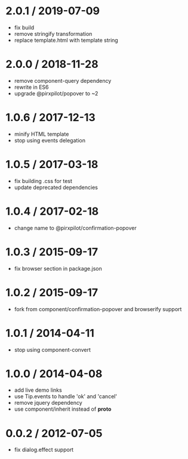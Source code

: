 
2.0.1 / 2019-07-09
==================

 * fix build
 * remove stringify transformation
 * replace template.html with template string

2.0.0 / 2018-11-28
==================

 * remove component-query dependency
 * rewrite in ES6
 * upgrade @pirxpilot/popover to ~2

1.0.6 / 2017-12-13
==================

 * minify HTML template
 * stop using events delegation

1.0.5 / 2017-03-18
==================

 * fix building .css for test
 * update deprecated dependencies

1.0.4 / 2017-02-18
==================

 * change name to @pirxpilot/confirmation-popover

1.0.3 / 2015-09-17
==================

 * fix browser section in package.json

1.0.2 / 2015-09-17
==================

 * fork from component/confirmation-popover and browserify support

1.0.1 / 2014-04-11
==================

 * stop using component-convert

1.0.0 / 2014-04-08
==================

 * add live demo links
 * use Tip.events to handle 'ok' and 'cancel'
 * remove jquery dependency
 * use component/inherit instead of __proto__

0.0.2 / 2012-07-05 
==================

  * fix dialog.effect support
